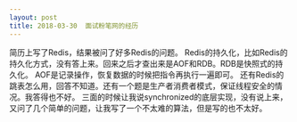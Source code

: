 ```yaml
---
layout: post
title: 2018-03-30  面试粉笔网的经历
---
```




简历上写了Redis，结果被问了好多Redis的问题。
Redis的持久化，比如Redis的持久化方式，没有答上来。回来之后才查出来是AOF和RDB。RDB是快照式的持久化。
AOF是记录操作，恢复数据的时候把指令再执行一遍即可。
还有Redis的跳表怎么用，回答不知道。还有一个题是生产者消费者模式，保证线程安全的情况。我答得也不好。
三面的时候让我说synchronized的底层实现，没有说上来，又问了几个简单的问题，让我写了一个不太难的算法，但是写的也不太好。

